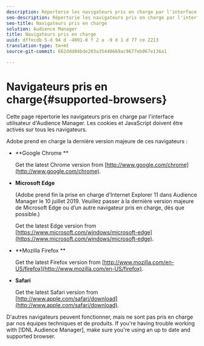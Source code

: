 ```yaml
---
description: Répertorie les navigateurs pris en charge par l'interface utilisateur d'Audience Manager. Les cookies et JavaScript doivent être activés sur tous les navigateurs.
seo-description: Répertorie les navigateurs pris en charge par l'interface utilisateur d'Audience Manager. Les cookies et JavaScript doivent être activés sur tous les navigateurs.
seo-title: Navigateurs pris en charge
solution: Audience Manager
title: Navigateurs pris en charge
uuid: dffecdb 5-d 94 d -4001-8 f 2 a -9 d 1 d 77 ce 2213
translation-type: tm+mt
source-git-commit: 662ddd04bde203a35440669ac9677eb067e136a1

---
```



# Navigateurs pris en charge{#supported-browsers} 

Cette page répertorie les navigateurs pris en charge par l'interface utilisateur d'Audience Manager. Les cookies et JavaScript doivent être activés sur tous les navigateurs.

<!-- 

c_supported_browsers.xml

 -->

Adobe prend en charge la dernière version majeure de ces navigateurs :

* **Google Chrome **

   Get the latest Chrome version from [http://www.google.com/chrome](http://www.google.com/chrome).

* **Microsoft Edge**

   (Adobe prend fin la prise en charge d'Internet Explorer 11 dans Audience Manager le 10 juillet 2019. Veuillez passer à la dernière version majeure de Microsoft Edge ou d’un autre navigateur pris en charge, dès que possible.)

   Get the latest Edge version from [https://www.microsoft.com/windows/microsoft-edge](https://www.microsoft.com/windows/microsoft-edge).

* **Mozilla Firefox **

   Get the latest Firefox version from [http://www.mozilla.com/en-US/firefox](http://www.mozilla.com/en-US/firefox).

* **Safari**

   Get the latest Safari version from [http://www.apple.com/safari/download](http://www.apple.com/safari/download).

D'autres navigateurs peuvent fonctionner, mais ne sont pas pris en charge par nos équipes techniques et de produits. If you're having trouble working with [!DNL Audience Manager], make sure you're using an up to date and supported browser.
